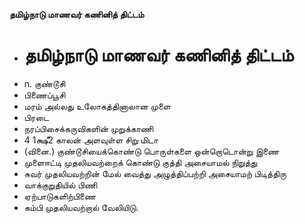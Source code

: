 **தமிழ்நாடு மாணவர் கணினித் திட்டம்**
- # தமிழ்நாடு மாணவர் கணினித் திட்டம்
- n. குண்டூசி
- பிணைப்பூசி
- மரம் அல்லது உலோகத்தினாலான முளை
- பிரடை
- நரப்பிசைக்கருவிகளின் முறுக்காணி
- 4 1க்ஷீ2 காலன் அளவுள்ள சிறு மிடா
- (வினை.) குண்டூசியைக்கொண்டு பொருள்களை ஒன்றொடொன்று இணை
- முளைஈட்டி முதலியவற்றைக் கொண்டு குத்தி அசையாமல் நிறுத்து
- சுவர் முதலியவற்றின் மேல் வைத்து அழுத்திப்பற்றி அசையாமற் பிடித்திரு
- வாக்குறுதியில் பிணி
- ஏற்பாடுகளிற்பிணை
- கம்பி முதலியவற்றால் வேலியிடு.

